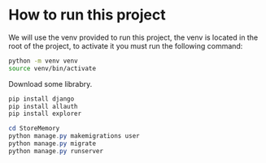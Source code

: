 # How to run this project
We will use the venv provided to run this project, the venv is located in the root of the project, to activate it you must run the following command:
```bash
python -m venv venv
source venv/bin/activate
```

Download some librabry.
```powershell
pip install django
pip install allauth
pip install explorer
```

```powershell
cd StoreMemory
python manage.py makemigrations user
python manage.py migrate
python manage.py runserver
```
